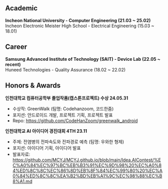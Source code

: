 ## Academic
<b>Incheon National University - Computer Engineering (21.03 ~ 25.02)</b> <br>
Incheon Electronic Meister High School - Electrical Engineering (15.03 ~ 18.01)

## Career
<b>Samsung Advanced Institute of Technology (SAIT) - Device Lab (22.05 ~ recent)</b> <br>
Huneed Technologies - Quality Assurance (18.02 ~ 22.02)

## Honors & Awards
<b>인천대학교 컴퓨터공학부 졸업작품(캡스톤프로젝트) 수상 24.05.31</b>
<br>
- 수상작: GreenWalk (팀명: Codehanzoom, 코드한줌)
- 포지션: 안드로이드 개발, 프로젝트 기획, 프로젝트 발표
- Repo: https://github.com/CodeHanZoom/greenwalk_android

<b>인천대학교 AI 아이디어 경진대회 4TH 23.11</b>
<br>
- 주제: 전염병의 전파속도와 전파경로 예측 (팀명: 우와한 형제)
- 포지션: 아이디어 기획, 아이디어 발표
- 발표자료: https://github.com/MCYJ/MCYJ.github.io/blob/main/Idea.AIContest/%EC%A0%84%EC%97%BC%EB%B3%91%EC%9D%98%20%EC%A0%84%ED%8C%8C%EC%86%8D%EB%8F%84%EC%99%80%20%EC%A0%84%ED%8C%8C%EA%B2%BD%EB%A1%9C%EC%98%88%EC%B8%A1.md
